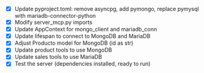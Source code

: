 - [x] Update pyproject.toml: remove asyncpg, add pymongo, replace pymysql with mariadb-connector-python
- [x] Modify server_mcp.py imports
- [x] Update AppContext for mongo_client and mariadb_conn
- [x] Update lifespan to connect to MongoDB and MariaDB
- [x] Adjust Producto model for MongoDB (id as str)
- [x] Update product tools to use MongoDB
- [x] Update sales tools to use MariaDB
- [x] Test the server (dependencies installed, ready to run)
